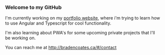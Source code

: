 ### Welcome to my GitHub

<!--
<details>
  <summary>DO NOT CLICK THIS</SUMMARY>
  
  ![](https://i.imgur.com/kehYigq.gif)
</details>
-->

I'm currently working on my [portfolio website](https://github.com/X3llus/portfolio), where i'm trying to learn how to use Angular and Typescript for cool functionality.

I'm also learning about PWA's for some upcoming private projects that I'll be working on.

You can reach me at http://bradencoates.ca/#/contact

<!--
**X3llus/X3llus** is a ✨ _special_ ✨ repository because its `README.md` (this file) appears on your GitHub profile.

Here are some ideas to get you started:

- 🔭 I’m currently working on ...
- 🌱 I’m currently learning ...
- 👯 I’m looking to collaborate on ...
- 🤔 I’m looking for help with ...
- 💬 Ask me about ...
- 📫 How to reach me: ...
- 😄 Pronouns: ...
- ⚡ Fun fact: ...
-->
